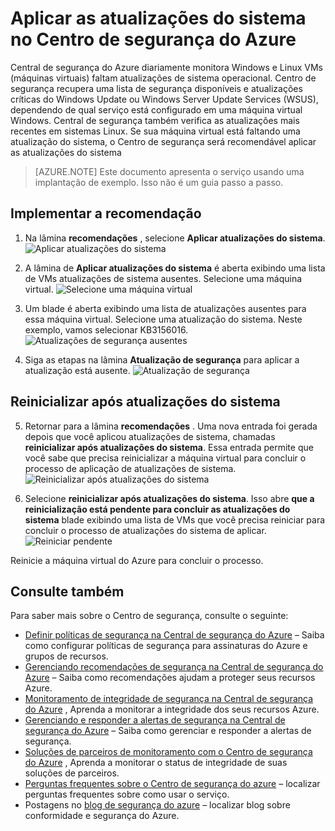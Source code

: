 <properties
   pageTitle="Aplicar as atualizações do sistema no Centro de segurança do Azure | Microsoft Azure"
   description="Este documento mostra como implementar as recomendações do Centro de segurança do Azure **Aplicar atualizações de sistema** e **reinicializar após atualizações de sistema**."
   services="security-center"
   documentationCenter="na"
   authors="TerryLanfear"
   manager="MBaldwin"
   editor=""/>

<tags
   ms.service="security-center"
   ms.devlang="na"
   ms.topic="article"
   ms.tgt_pltfrm="na"
   ms.workload="na"
   ms.date="07/29/2016"
   ms.author="terrylan"/>

# <a name="apply-system-updates-in-azure-security-center"></a>Aplicar as atualizações do sistema no Centro de segurança do Azure

Central de segurança do Azure diariamente monitora Windows e Linux VMs (máquinas virtuais) faltam atualizações de sistema operacional. Centro de segurança recupera uma lista de segurança disponíveis e atualizações críticas do Windows Update ou Windows Server Update Services (WSUS), dependendo de qual serviço está configurado em uma máquina virtual Windows.  Central de segurança também verifica as atualizações mais recentes em sistemas Linux. Se sua máquina virtual está faltando uma atualização do sistema, o Centro de segurança será recomendável aplicar as atualizações do sistema

> [AZURE.NOTE] Este documento apresenta o serviço usando uma implantação de exemplo.  Isso não é um guia passo a passo.

## <a name="implement-the-recommendation"></a>Implementar a recomendação

1. Na lâmina **recomendações** , selecione **Aplicar atualizações do sistema**.
![Aplicar atualizações do sistema][1]

2. A lâmina de **Aplicar atualizações do sistema** é aberta exibindo uma lista de VMs atualizações de sistema ausentes. Selecione uma máquina virtual.
![Selecione uma máquina virtual][2]

3. Um blade é aberta exibindo uma lista de atualizações ausentes para essa máquina virtual. Selecione uma atualização do sistema. Neste exemplo, vamos selecionar KB3156016.
![Atualizações de segurança ausentes][3]

4. Siga as etapas na lâmina **Atualização de segurança** para aplicar a atualização está ausente.
![Atualização de segurança][4]

## <a name="reboot-after-system-updates"></a>Reinicializar após atualizações do sistema

5. Retornar para a lâmina **recomendações** . Uma nova entrada foi gerada depois que você aplicou atualizações de sistema, chamadas **reinicializar após atualizações do sistema**. Essa entrada permite que você sabe que precisa reinicializar a máquina virtual para concluir o processo de aplicação de atualizações de sistema.
![Reinicializar após atualizações do sistema][5]

6. Selecione **reinicializar após atualizações do sistema**. Isso abre **que a reinicialização está pendente para concluir as atualizações do sistema** blade exibindo uma lista de VMs que você precisa reiniciar para concluir o processo de atualizações do sistema de aplicar.
![Reiniciar pendente][6]

Reinicie a máquina virtual do Azure para concluir o processo.

## <a name="see-also"></a>Consulte também

Para saber mais sobre o Centro de segurança, consulte o seguinte:

- [Definir políticas de segurança na Central de segurança do Azure](security-center-policies.md) – Saiba como configurar políticas de segurança para assinaturas do Azure e grupos de recursos.
- [Gerenciando recomendações de segurança na Central de segurança do Azure](security-center-recommendations.md) – Saiba como recomendações ajudam a proteger seus recursos Azure.
- [Monitoramento de integridade de segurança na Central de segurança do Azure](security-center-monitoring.md) , Aprenda a monitorar a integridade dos seus recursos Azure.
- [Gerenciando e responder a alertas de segurança na Central de segurança do Azure](security-center-managing-and-responding-alerts.md) – Saiba como gerenciar e responder a alertas de segurança.
- [Soluções de parceiros de monitoramento com o Centro de segurança do Azure](security-center-partner-solutions.md) , Aprenda a monitorar o status de integridade de suas soluções de parceiros.
- [Perguntas frequentes sobre o Centro de segurança do azure](security-center-faq.md) – localizar perguntas frequentes sobre como usar o serviço.
- Postagens no [blog de segurança do azure](http://blogs.msdn.com/b/azuresecurity/) – localizar blog sobre conformidade e segurança do Azure.

<!--Image references-->
[1]: ./media/security-center-apply-system-updates/recommendation.png
[2]:./media/security-center-apply-system-updates/select-vm.png
[3]: ./media/security-center-apply-system-updates/missing-security-updates.png
[4]: ./media/security-center-apply-system-updates/security-update.png
[5]: ./media/security-center-apply-system-updates/reboot-after-system-updates.png
[6]: ./media/security-center-apply-system-updates/restart-pending.png
